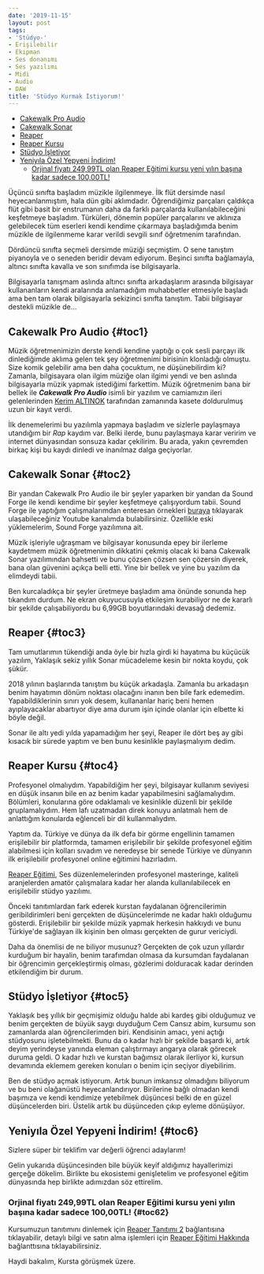 ```yaml
---
date: '2019-11-15'
layout: post
tags:
- 'Stüdyo-'
- Erişilebilir
- Ekipman
- Ses donanımı
- Ses yazılımı
- Midi
- Audio
- DAW
title: 'Stüdyo Kurmak İstiyorum!'
---
```


-   [Cakewalk Pro Audio](#toc1)
-   [Cakewalk Sonar](#toc2)
-   [Reaper](#toc3)
-   [Reaper Kursu](#toc4)
-   [Stüdyo İşletiyor](#toc5)
-   [Yeniyıla Özel Yepyeni İndirim!](#toc6)
    -   [Orjinal fiyatı 249,99TL olan Reaper Eğitimi kursu yeni yılın
        başına kadar sadece 100,00TL!](#toc62)

Üçüncü sınıfta başladım müzikle ilgilenmeye. İlk flüt dersimde nasıl
heyecanlanmıştım, hala dün gibi aklımdadır. Öğrendiğimiz parçaları
çaldıkça flüt gibi basit bir enstrumanın daha da farklı parçalarda
kullanılabileceğini keşfetmeye başladım. Türküleri, dönemin popüler
parçalarını ve aklınıza gelebilecek tüm eserleri kendi kendime çıkarmaya
başladığımda benim müzikle de ilgilenmeme karar verildi sevgili sınıf
öğretmenim tarafından.

Dördüncü sınıfta seçmeli dersimde müziği seçmiştim. O sene tanıştım
piyanoyla ve o seneden beridir devam ediyorum. Beşinci sınıfta
bağlamayla, altıncı sınıfta kavalla ve son sınıfımda ise bilgisayarla.

Bilgisayarla tanışmam aslında altıncı sınıfta arkadaşlarım arasında
bilgisayar kullananların kendi aralarında anlamadığım muhabbetler
etmesiyle başladı ama ben tam olarak bilgisayarla sekizinci sınıfta
tanıştım. Tabii bilgisayar destekli müzikle de...

Cakewalk Pro Audio {#toc1}
------------------

Müzik öğretmenimizin derste kendi kendine yaptığı o çok sesli parçayı
ilk dinlediğimde aklıma gelen tek şey öğretmenimi birisinin klonladığı
olmuştu. Size komik gelebilir ama ben daha çocuktum, ne düşünebilirdim
ki? Zamanla, bilgisayara olan ilgim müziğe olan ilgimi yendi ve ben
aslında bilgisayarla müzik yapmak istediğimi farkettim. Müzik öğretmenim
bana bir bellek ile ***Cakewalk Pro Audio*** isimli bir yazılım ve
camiamızın ileri gelenlerinden [Kerim ALTINOK](http://selimkerim.com/)
tarafından zamanında kasete doldurulmuş uzun bir kayıt verdi.

İlk denemelerimi bu yazılımla yapmaya başladım ve sizlerle paylaşmaya
utandığım bir *Rap* kaydım var. Belki ilerde, bunu paylaşmaya karar
veririm ve internet dünyasından sonsuza kadar çekilirim. Bu arada, yakın
çevremden birkaç kişi bu kaydı dinledi ve inanılmaz dalga geçiyorlar.

Cakewalk Sonar {#toc2}
--------------

Bir yandan Cakewalk Pro Audio ile bir şeyler yaparken bir yandan da
Sound Forge ile kendi kendime bir şeyler keşfetmeye çalışıyordum tabii.
Sound Forge ile yaptığım çalışmalarımdan enteresan örnekleri
[buraya](https://youtube.com/borafirlangec) tıklayarak ulaşabileceğiniz
Youtube kanalımda bulabilirsiniz. Özellikle eski yüklemelerim, Sound
Forge yazılımına ait.

Müzik işleriyle uğraşmam ve bilgisayar konusunda epey bir ilerleme
kaydetmem müzik öğretmenimin dikkatini çekmiş olacak ki bana Cakewalk
Sonar yazılımından bahsetti ve bunu çözsen çözsen sen çözersin diyerek,
bana olan güvenini açıkça belli etti. Yine bir bellek ve yine bu yazılım
da elimdeydi tabii.

Ben kurcaladıkça bir şeyler üretmeye başladım ama önünde sonunda hep
tıkandım durdum. Ne ekran okuyucusuyla etkileşim kurabiliyor ne de
kararlı bir şekilde çalışabiliyordu bu 6,99GB boyutlarındaki devasağ
dedemiz.

Reaper {#toc3}
------

Tam umutlarımın tükendiği anda öyle bir hızla girdi ki hayatıma bu
küçücük yazılım, Yaklaşık sekiz yıllık Sonar mücadeleme kesin bir nokta
koydu, çok şükür.

2018 yılının başlarında tanıştım bu küçük arkadaşla. Zamanla bu
arkadaşın benim hayatımın dönüm noktası olacağını inanın ben bile fark
edemedim. Yapabildiklerinin sınırı yok desem, kullananlar hariç beni
hemen ayıplayacaklar abartıyor diye ama durum işin içinde olanlar için
elbette ki böyle değil.

Sonar ile altı yedi yılda yapamadığım her şeyi, Reaper ile dört beş ay
gibi kısacık bir sürede yaptım ve ben bunu kesinlikle paylaşmalıyım
dedim.

Reaper Kursu {#toc4}
------------

Profesyonel olmalıydım. Yapabildiğim her şeyi, bilgisayar kullanım
seviyesi en düşük insanın bile en az benim kadar yapabilmesini
sağlamalıydım. Bölümleri, konularına göre odaklamalı ve kesinlikle
düzenli bir şekilde gruplamalıydım. Hem lafı uzatmadan direk konuyu
anlatmalı hem de anlattığım konularda eğlenceli bir dil kullanmalıydım.

Yaptım da. Türkiye ve dünya da ilk defa bir görme engellinin tamamen
erişilebilir bir platformda, tamamen erişilebilir bir şekilde
profesyonel eğitim alabilmesi için kolları sıvadım ve neredeyse bir
senede Türkiye ve dünyanın ilk erişilebilir profesyonel online eğitimini
hazırladım.

[Reaper Eğitimi](https://udemy.com/reaper-egitimi), Ses
düzenlemelerinden profesyonel masteringe, kaliteli aranjelerden amatör
çalışmalara kadar her alanda kullanılabilecek en erişilebilir stüdyo
yazılımı.

Önceki tanıtımlardan fark ederek kurstan faydalanan öğrencilerimin
geribildirimleri beni gerçekten de düşüncelerimde ne kadar haklı
olduğumu gösterdi. Erişilebilir bir şekilde müzik yapmak herkesin
hakkıydı ve bunu Türkiye'de sağlayan ilk kişinin ben olması gerçekten de
gurur vericiydi.

Daha da önemlisi de ne biliyor musunuz? Gerçekten de çok uzun yıllardır
kurduğum bir hayalin, benim tarafımdan olmasa da kursumdan faydalanan
bir öğrencimin gerçekleştirmiş olması, gözlerimi dolduracak kadar
derinden etkilendiğim bir durum.

Stüdyo İşletiyor {#toc5}
----------------

Yaklaşık beş yıllık bir geçmişimiz olduğu halde abi kardeş gibi
olduğumuz ve benim gerçekten de büyük saygı duyduğum Cem Cansız abim,
kursumu son zamanlarda alan öğrencilerimden biri. Kendisinin amacı, yeni
açtığı stüdyosunu işletebilmekti. Bunu da o kadar hızlı bir şekilde
başardı ki, artık deyim yerindeyse yanında eleman çalıştırmayı angarya
olarak görecek duruma geldi. O kadar hızlı ve kurstan bağımsız olarak
ilerliyor ki, kursun devamında eklemem gereken konuları o benim için
seçiyor diyebilirim.

Ben de stüdyo açmak istiyorum. Artık bunun imkansız olmadığını biliyorum
ve bu beni olağanüstü heyecanlandırıyor. Birilerine bağlı olmadan kendi
başımıza ve kendi kendimize yetebilmek düşüncesi belki de en güzel
düşüncelerden biri. Üstelik artık bu düşünceden çıkıp eyleme dönüşüyor.

Yeniyıla Özel Yepyeni İndirim! {#toc6}
------------------------------

Sizlere süper bir teklifim var değerli öğrenci adaylarım!

Gelin yukarıda düşüncesinden bile büyük keyif aldığımız hayallerimizi
gerçeğe dökelim. Birlikte bu ekosistemi genişletelim ve profesyonel
eğitim dünyasında hep birlikte adımızdan söz ettirelim.

### Orjinal fiyatı 249,99TL olan Reaper Eğitimi kursu yeni yılın başına kadar sadece 100,00TL! {#toc62}

Kursumuzun tanıtımını dinlemek için [Reaper Tanıtımı
2](https://www.youtube.com/watch?v=DnWt0Dp9H6I&feature=youtu.be)
bağlantısına tıklayabilir, detaylı bilgi ve satın alma işlemleri için
[Reaper Eğitimi Hakkında](http://reaper.borfirbora.com) bağlanttısına
tıklayabilirsiniz.

Haydi bakalım, Kursta görüşmek üzere.

